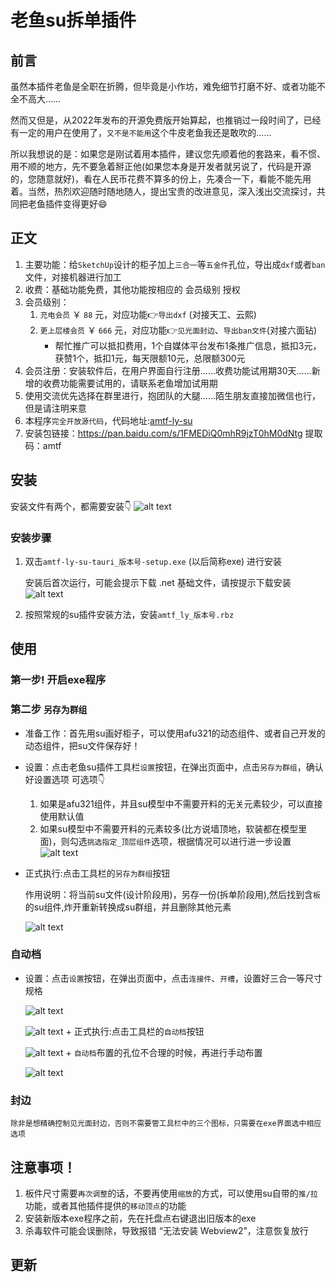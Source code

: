 # 老鱼su拆单插件
## 前言
虽然本插件老鱼是全职在折腾，但毕竟是小作坊，难免细节打磨不好、或者功能不全不高大……

然而又但是，从2022年发布的开源免费版开始算起，也推销过一段时间了，已经有一定的用户在使用了，`又不是不能用`这个牛皮老鱼我还是敢吹的……

所以我想说的是：如果您是刚试着用本插件，建议您先顺着他的套路来，看不惯、用不顺的地方，先不要急着掰正他(如果您本身是开发者就另说了，代码是开源的，您随意就好)，看在人民币花费不算多的份上，先凑合一下，看能不能先用着。当然，热烈欢迎随时随地随人，提出宝贵的改进意见，深入浅出交流探讨，共同把老鱼插件变得更好😄

## 正文
1. 主要功能：给`SketchUp`设计的柜子加上`三合一`等`五金件`孔位，导出成`dxf`或者`ban`文件，对接机器进行加工
2. 收费：基础功能免费，其他功能按相应的 会员级别 授权
3. 会员级别：
   1. `充电会员` ￥ `88` 元，对应功能👉`导出dxf` (对接天工、云熙)
   2. `更上层楼会员` ￥ `666` 元，对应功能👉`见光面封边`、`导出ban文件`(对接六面钻)
       + 帮忙推广可以抵扣费用，1个自媒体平台发布1条推广信息，抵扣3元，获赞1个，抵扣1元，每天限额10元，总限额300元
4. 会员注册：安装软件后，在用户界面自行注册……收费功能试用期30天……新增的收费功能需要试用的，请联系老鱼增加试用期
5. 使用交流优先选择在群里进行，抱团队的大腿……陌生朋友直接加微信也行，但是请注明来意
6. 本程序`完全开放源代码`，代码地址:[amtf-ly-su](https://gitee.com/yiguxianyun/amtf-ly-su)
7. 安装包链接：https://pan.baidu.com/s/1FMEDiQ0mhR9jzT0hM0dNtg 提取码：amtf

## 安装
安装文件有两个，都需要安装👇
![alt text](images/02.老鱼su拆单插件-image.png)

### 安装步骤
1. 双击`amtf-ly-su-tauri_版本号-setup.exe` (以后简称exe) 进行安装

    安装后首次运行，可能会提示下载 .net 基础文件，请按提示下载安装
    ![alt text](/imgs/su/dotnet.png)
2. 按照常规的su插件安装方法，安装`amtf_ly_版本号.rbz`

## 使用
### 第一步! 开启exe程序
### 第二步 `另存为群组`
   + 准备工作：首先用su画好柜子，可以使用afu321的动态组件、或者自己开发的动态组件，把su文件保存好！
   + 设置：点击老鱼su插件工具栏`设置`按钮，在弹出页面中，点击`另存为群组`，确认好设置选项
    可选项👇
      1. 如果是afu321组件，并且su模型中不需要开料的无关元素较少，可以直接使用默认值
      2. 如果su模型中不需要开料的元素较多(比方说墙顶地，软装都在模型里面)，则勾选`挑选指定_顶层组件`选项，根据情况可以进行进一步设置
      ![alt text](images/02.老鱼su拆单插件-image-2.png)
   + 正式执行:点击工具栏的`另存为群组`按钮

      作用说明：将当前su文件(设计阶段用)，另存一份(拆单阶段用),然后找到含`板`的su组件,炸开重新转换成su群组，并且删除其他元素

       ![alt text](images/02.老鱼su拆单插件-image-3.png)

### 自动档      
   + 设置：点击`设置`按钮，在弹出页面中，点击`连接件`、`开槽`，设置好三合一等尺寸规格
      
      ![alt text](images/02.老鱼su拆单插件-image-1.png)

      ![alt text](images/02.老鱼su拆单插件-image-4.png)
    + 正式执行:点击工具栏的`自动档`按钮
        
        ![alt text](images/02.老鱼su拆单插件-image-5.png)
    + `自动档`布置的孔位不合理的时候，再进行手动布置
     
        ![alt text](images/02.老鱼su拆单插件-image-6.png)
### 封边
   
    除非是想精确控制见光面封边，否则不需要管工具栏中的三个图标，只需要在exe界面选中相应选项

## 注意事项！ 
1. 板件尺寸需要`再次调整`的话，不要再使用`缩放`的方式，可以使用su自带的`推/拉`功能，或者其他插件提供的`移动顶点`的功能
2. 安装新版本exe程序之前，先在托盘点右键退出旧版本的exe
3. 杀毒软件可能会误删除，导致报错 “无法安装 Webview2”，注意恢复放行

## 更新
<agx/>





<script setup>
import agx from "./更新日志.vue"
// import tuoz from "./拖拽.vue"
</script>


